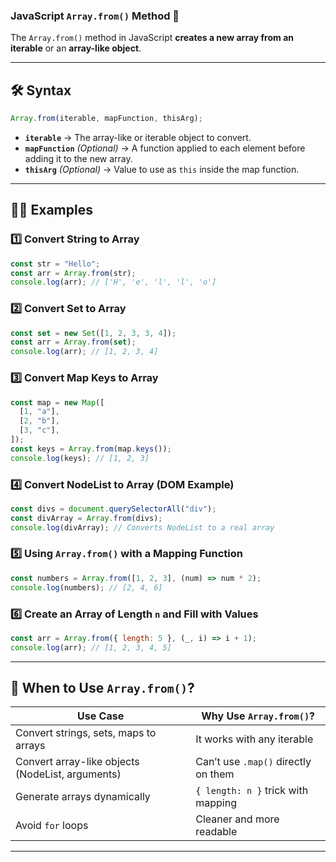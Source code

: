 ### **JavaScript `Array.from()` Method** 🚀

The `Array.from()` method in JavaScript **creates a new array from an iterable** or an **array-like object**.

---

## **🛠 Syntax**

```javascript
Array.from(iterable, mapFunction, thisArg);
```

- **`iterable`** → The array-like or iterable object to convert.
- **`mapFunction`** _(Optional)_ → A function applied to each element before adding it to the new array.
- **`thisArg`** _(Optional)_ → Value to use as `this` inside the map function.

---

## **🧑‍💻 Examples**

### **1️⃣ Convert String to Array**

```javascript
const str = "Hello";
const arr = Array.from(str);
console.log(arr); // ['H', 'e', 'l', 'l', 'o']
```

### **2️⃣ Convert Set to Array**

```javascript
const set = new Set([1, 2, 3, 3, 4]);
const arr = Array.from(set);
console.log(arr); // [1, 2, 3, 4]
```

### **3️⃣ Convert Map Keys to Array**

```javascript
const map = new Map([
  [1, "a"],
  [2, "b"],
  [3, "c"],
]);
const keys = Array.from(map.keys());
console.log(keys); // [1, 2, 3]
```

### **4️⃣ Convert NodeList to Array (DOM Example)**

```javascript
const divs = document.querySelectorAll("div");
const divArray = Array.from(divs);
console.log(divArray); // Converts NodeList to a real array
```

### **5️⃣ Using `Array.from()` with a Mapping Function**

```javascript
const numbers = Array.from([1, 2, 3], (num) => num * 2);
console.log(numbers); // [2, 4, 6]
```

### **6️⃣ Create an Array of Length `n` and Fill with Values**

```javascript
const arr = Array.from({ length: 5 }, (_, i) => i + 1);
console.log(arr); // [1, 2, 3, 4, 5]
```

---

## **🎯 When to Use `Array.from()`?**

| **Use Case**                                     | **Why Use `Array.from()`?**         |
| ------------------------------------------------ | ----------------------------------- |
| Convert strings, sets, maps to arrays            | It works with any iterable          |
| Convert array-like objects (NodeList, arguments) | Can’t use `.map()` directly on them |
| Generate arrays dynamically                      | `{ length: n }` trick with mapping  |
| Avoid `for` loops                                | Cleaner and more readable           |

---
